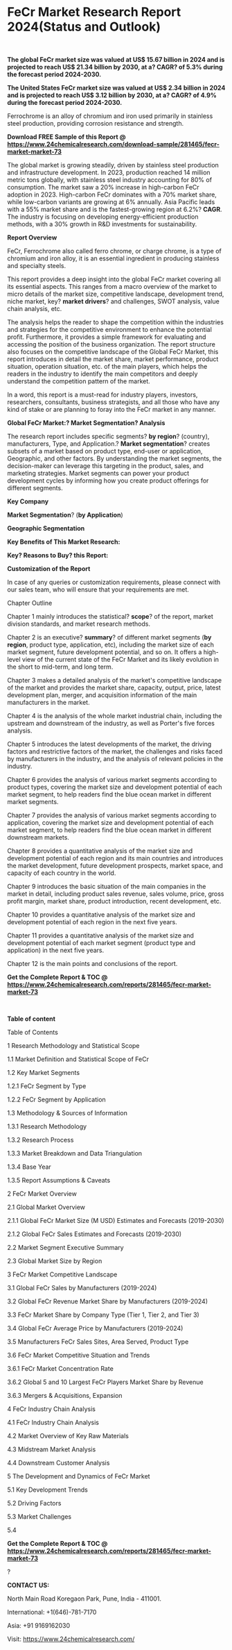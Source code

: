 <h1>FeCr Market Research Report 2024(Status and Outlook)</h1><br/><p><strong>The global FeCr market size was valued at US$ 15.67 billion in 2024 and is projected to reach US$ 21.34 billion by 2030, at a? <strong>CAGR</strong>? of 5.3% during the forecast period 2024-2030.</strong></p>
 
 
 
 <p><strong>The United States FeCr market size was valued at US$ 2.34 billion in 2024 and is projected to reach US$ 3.12 billion by 2030, at a? <strong>CAGR</strong>? of 4.9% during the forecast period 2024-2030.</strong></p>
 
 
 
 <p>Ferrochrome is an alloy of chromium and iron used primarily in stainless steel production, providing corrosion resistance and strength.</p>
 
 
 
 <div><b>Download FREE Sample of this Report @ <a href="https://www.24chemicalresearch.com/download-sample/281465/fecr-market-market-73">https://www.24chemicalresearch.com/download-sample/281465/fecr-market-market-73</a></b></div>
 
 
 
 <p>The global market is growing steadily, driven by stainless steel production and infrastructure development. In 2023, production reached 14 million metric tons globally, with stainless steel industry accounting for 80% of consumption. The market saw a 20% increase in high-carbon FeCr adoption in 2023. High-carbon FeCr dominates with a 70% market share, while low-carbon variants are growing at 6% annually. Asia Pacific leads with a 55% market share and is the fastest-growing region at 6.2%? <strong><strong>CAGR</strong></strong>. The industry is focusing on developing energy-efficient production methods, with a 30% growth in R&D investments for sustainability.</p>
 
 
 
 <p><strong>Report Overview</strong></p>
 
 
 
 <p>FeCr, Ferrochrome also called ferro chrome, or charge chrome, is a type of chromium and iron alloy, it is an essential ingredient in producing stainless and specialty steels.</p>
 
 
 
 <p>This report provides a deep insight into the global FeCr market covering all its essential aspects. This ranges from a macro overview of the market to micro details of the market size, competitive landscape, development trend, niche market, key? <strong>market drivers</strong>? and challenges, SWOT analysis, value chain analysis, etc.</p>
 
 
 
 <p>The analysis helps the reader to shape the competition within the industries and strategies for the competitive environment to enhance the potential profit. Furthermore, it provides a simple framework for evaluating and accessing the position of the business organization. The report structure also focuses on the competitive landscape of the Global FeCr Market, this report introduces in detail the market share, market performance, product situation, operation situation, etc. of the main players, which helps the readers in the industry to identify the main competitors and deeply understand the competition pattern of the market.</p>
 
 
 
 <p>In a word, this report is a must-read for industry players, investors, researchers, consultants, business strategists, and all those who have any kind of stake or are planning to foray into the FeCr market in any manner.</p>
 
 
 
 <p><strong>Global FeCr Market:? Market Segmentation? Analysis</strong></p>
 
 
 
 <p>The research report includes specific segments? <strong>by region</strong>? (country), manufacturers, Type, and Application.? <strong>Market segmentation</strong>? creates subsets of a market based on product type, end-user or application, Geographic, and other factors. By understanding the market segments, the decision-maker can leverage this targeting in the product, sales, and marketing strategies. Market segments can power your product development cycles by informing how you create product offerings for different segments.</p>
 
 
 
 <p><strong>Key Company</strong></p>
 
 
 
 <p><strong>Market Segmentation</strong>? (<strong><strong>by Application</strong></strong>)</p>
 
 
 
 <p><strong>Geographic Segmentation</strong></p>
 
 
 
 <p><strong>Key Benefits of This Market Research:</strong></p>
 
 
 
 <p><strong>Key? <strong>Reasons to Buy</strong>? this Report:</strong></p>
 
 
 
 <p><strong>Customization of the Report</strong></p>
 
 
 
 <p>In case of any queries or customization requirements, please connect with our sales team, who will ensure that your requirements are met.</p>
 
 
 
 <p>Chapter Outline</p>
 
 
 
 <p>Chapter 1 mainly introduces the statistical? <strong><strong>scope</strong></strong>? of the report, market division standards, and market research methods.</p>
 
 
 
 <p>Chapter 2 is an executive? <strong><strong>summary</strong></strong>? of different market segments (<strong>by region</strong>, product type, application, etc), including the market size of each market segment, future development potential, and so on. It offers a high-level view of the current state of the FeCr Market and its likely evolution in the short to mid-term, and long term.</p>
 
 
 
 <p>Chapter 3 makes a detailed analysis of the market&#39;s competitive landscape of the market and provides the market share, capacity, output, price, latest development plan, merger, and acquisition information of the main manufacturers in the market.</p>
 
 
 
 <p>Chapter 4 is the analysis of the whole market industrial chain, including the upstream and downstream of the industry, as well as Porter&#39;s five forces analysis.</p>
 
 
 
 <p>Chapter 5 introduces the latest developments of the market, the driving factors and restrictive factors of the market, the challenges and risks faced by manufacturers in the industry, and the analysis of relevant policies in the industry.</p>
 
 
 
 <p>Chapter 6 provides the analysis of various market segments according to product types, covering the market size and development potential of each market segment, to help readers find the blue ocean market in different market segments.</p>
 
 
 
 <p>Chapter 7 provides the analysis of various market segments according to application, covering the market size and development potential of each market segment, to help readers find the blue ocean market in different downstream markets.</p>
 
 
 
 <p>Chapter 8 provides a quantitative analysis of the market size and development potential of each region and its main countries and introduces the market development, future development prospects, market space, and capacity of each country in the world.</p>
 
 
 
 <p>Chapter 9 introduces the basic situation of the main companies in the market in detail, including product sales revenue, sales volume, price, gross profit margin, market share, product introduction, recent development, etc.</p>
 
 
 
 <p>Chapter 10 provides a quantitative analysis of the market size and development potential of each region in the next five years.</p>
 
 
 
 <p>Chapter 11 provides a quantitative analysis of the market size and development potential of each market segment (product type and application) in the next five years.</p>
 
 
 
 <p>Chapter 12 is the main points and conclusions of the report.</p>
 
 
 
 <div><b>Get the Complete Report & TOC @ <a href="https://www.24chemicalresearch.com/reports/281465/fecr-market-market-73">https://www.24chemicalresearch.com/reports/281465/fecr-market-market-73</a></b></div>
 
 
 
 <p><br />
 
 <b>Table of content</b></p>
 
 
 
 <p>Table of Contents<br />
 
 1 Research Methodology and Statistical Scope<br />
 
 1.1 Market Definition and Statistical Scope of FeCr<br />
 
 1.2 Key Market Segments<br />
 
 1.2.1 FeCr Segment by Type<br />
 
 1.2.2 FeCr Segment by Application<br />
 
 1.3 Methodology & Sources of Information<br />
 
 1.3.1 Research Methodology<br />
 
 1.3.2 Research Process<br />
 
 1.3.3 Market Breakdown and Data Triangulation<br />
 
 1.3.4 Base Year<br />
 
 1.3.5 Report Assumptions & Caveats<br />
 
 2 FeCr Market Overview<br />
 
 2.1 Global Market Overview<br />
 
 2.1.1 Global FeCr Market Size (M USD) Estimates and Forecasts (2019-2030)<br />
 
 2.1.2 Global FeCr Sales Estimates and Forecasts (2019-2030)<br />
 
 2.2 Market Segment Executive Summary<br />
 
 2.3 Global Market Size by Region<br />
 
 3 FeCr Market Competitive Landscape<br />
 
 3.1 Global FeCr Sales by Manufacturers (2019-2024)<br />
 
 3.2 Global FeCr Revenue Market Share by Manufacturers (2019-2024)<br />
 
 3.3 FeCr Market Share by Company Type (Tier 1, Tier 2, and Tier 3)<br />
 
 3.4 Global FeCr Average Price by Manufacturers (2019-2024)<br />
 
 3.5 Manufacturers FeCr Sales Sites, Area Served, Product Type<br />
 
 3.6 FeCr Market Competitive Situation and Trends<br />
 
 3.6.1 FeCr Market Concentration Rate<br />
 
 3.6.2 Global 5 and 10 Largest FeCr Players Market Share by Revenue<br />
 
 3.6.3 Mergers & Acquisitions, Expansion<br />
 
 4 FeCr Industry Chain Analysis<br />
 
 4.1 FeCr Industry Chain Analysis<br />
 
 4.2 Market Overview of Key Raw Materials<br />
 
 4.3 Midstream Market Analysis<br />
 
 4.4 Downstream Customer Analysis<br />
 
 5 The Development and Dynamics of FeCr Market<br />
 
 5.1 Key Development Trends<br />
 
 5.2 Driving Factors<br />
 
 5.3 Market Challenges<br />
 
 5.4</p>
 
 
 
 <div><b>Get the Complete Report & TOC @ <a href="https://www.24chemicalresearch.com/reports/281465/fecr-market-market-73">https://www.24chemicalresearch.com/reports/281465/fecr-market-market-73</a></b></div>
 
 
 
 <p>? </p>
 
 
 
 <p><b>CONTACT US:</b><br />
 
 North Main Road Koregaon Park, Pune, India - 411001.<br />
 
 International: +1(646)-781-7170<br />
 
 Asia: +91 9169162030<br />
 
 Visit: <a href="https://www.24chemicalresearch.com/">https://www.24chemicalresearch.com/</a></p>